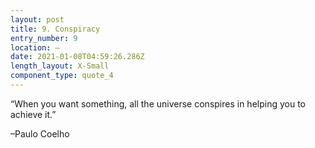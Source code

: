 ```yaml
---
layout: post
title: 9. Conspiracy
entry_number: 9
location: —
date: 2021-01-08T04:59:26.286Z
length_layout: X-Small
component_type: quote_4
---
```

“When you want something, all the universe <span class="blackletter">conspires</span> in helping you to achieve it.” 

–Paulo Coelho